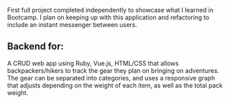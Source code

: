 First full project completed independently to showcase what I learned in Bootcamp. I plan on keeping up with this application and refactoring to include an instant messenger between users.

## Backend for: 
A CRUD web app using Ruby, Vue.js, HTML/CSS that allows backpackers/hikers to track the gear they plan on bringing on adventures. The gear can be separated into categories, and uses a responsive graph that adjusts depending on the weight of each item, as well as the total pack weight.
